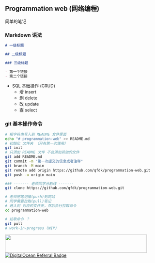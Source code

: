 ## Programmation web (网络编程)

简单的笔记

### Markdown 语法

```markdown
# 一级标题

## 二级标题

### 三级标题

- 第一个链接
- 第二个链接
```

- SQL 基础操作 (CRUD)
    - 增 insert
    - 删 delete
    - 改 update
    - 查 select

### git 基本操作命令

```bash
# 把字符串写入到 README 文件里面
echo "# programmation-web" >> README.md
# 初始化 文件夹 （只有第一次使用）
git init
# 只添加 README 文件 不会添加其他的文件
git add README.md
git commit -m "第一次提交的信息或者注释"
git branch -M main
git remote add origin https://github.com/qfdk/programmation-web.git
git push -u origin main

### ------- 老师同学分割线 -------
git clone https://github.com/qfdk/programmation-web.git

# 老师把笔记推(push)到网站
# 同学需要拉取(pull)笔记
# 进入到 对应的文件夹，然后执行拉取命令
cd programmation-web

# 拉取命令 ？
git pull
# work-in-progress (WIP)
```
<a href="https://www.vultr.com/?ref=6841515"><img src="https://www.vultr.com/media/banners/banner_468x60.png" width="468" height="60"></a>
<a href="https://www.digitalocean.com/?refcode=3a1975a96999&utm_campaign=Referral_Invite&utm_medium=Referral_Program&utm_source=badge"><img src="https://web-platforms.sfo2.digitaloceanspaces.com/WWW/Badge%203.svg" alt="DigitalOcean Referral Badge" /></a>
